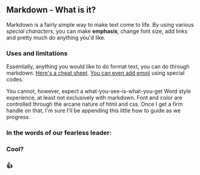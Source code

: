 ## Markdown - What is it?

Markdown is a fairly simple way to make text come to life. By using various *special characters*, you can make __emphasis__, change font size, add links and pretty much do anything you'd like.

### Uses and limitations

Essentially, anything you would like to do format text, you can do through markdown. [Here's a cheat sheet](https://help.github.com/en/articles/basic-writing-and-formatting-syntax). [You can even add emoji](https://www.webfx.com/tools/emoji-cheat-sheet/) using special codes.

You cannot, however, expect a what-you-see-is-what-you-get Word style experience, at least not exclusively with markdown. Font and color are controlled through the arcane nature of html and css. Once I get a firm handle on that, I'm sure I'll be appending this little how to guide as we progress.

### In the words of our fearless leader:
### Cool?
### :+1:
